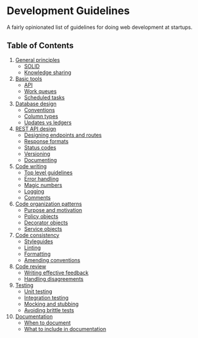 # Development Guidelines

A fairly opinionated list of guidelines for doing web development at
startups.

## Table of Contents

1. [General principles](general-principles/index.md)
    * [SOLID]()
    * [Knowledge sharing]()
2. [Basic tools]()
    * [API]()
    * [Work queues]()
    * [Scheduled tasks]()
2. [Database design]()
    * [Conventions]()
    * [Column types]()
    * [Updates vs ledgers]()
3. [REST API design]()
    * [Designing endpoints and routes]()
    * [Response formats]()
    * [Status codes]()
    * [Versioning]()
    * [Documenting]()
4. [Code writing]()
    * [Top level guidelines]()
    * [Error handling]()
    * [Magic numbers]()
    * [Logging]()
    * [Comments]()
4. [Code organization patterns]()
    * [Purpose and motivation]()
    * [Policy objects]()
    * [Decorator objects]()
    * [Service objects]()
5. [Code consistency]()
    * [Styleguides]()
    * [Linting]()
    * [Formatting]()
    * [Amending conventions]()
6. [Code review]()
    * [Writing effective feedback]()
    * [Handling disagreements]()
7. [Testing]()
    * [Unit testing]()
    * [Integration testing]()
    * [Mocking and stubbing]()
    * [Avoiding brittle tests]()
8. [Documentation]()
    * [When to document]()
    * [What to include in documentation]()
